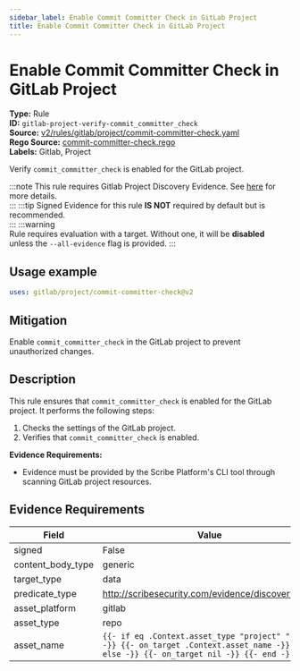 ```yaml
---
sidebar_label: Enable Commit Committer Check in GitLab Project
title: Enable Commit Committer Check in GitLab Project
---  
```

# Enable Commit Committer Check in GitLab Project  
**Type:** Rule  
**ID:** `gitlab-project-verify-commit_committer_check`  
**Source:** [v2/rules/gitlab/project/commit-committer-check.yaml](https://github.com/scribe-public/sample-policies/blob/main/v2/rules/gitlab/project/commit-committer-check.yaml)  
**Rego Source:** [commit-committer-check.rego](https://github.com/scribe-public/sample-policies/blob/main/v2/rules/gitlab/project/commit-committer-check.rego)  
**Labels:** Gitlab, Project  

Verify `commit_committer_check` is enabled for the GitLab project.

:::note 
This rule requires Gitlab Project Discovery Evidence. See [here](/docs/platforms/discover#gitlab-discovery) for more details.  
::: 
:::tip 
Signed Evidence for this rule **IS NOT** required by default but is recommended.  
::: 
:::warning  
Rule requires evaluation with a target. Without one, it will be **disabled** unless the `--all-evidence` flag is provided.
::: 

## Usage example

```yaml
uses: gitlab/project/commit-committer-check@v2
```

## Mitigation  
Enable `commit_committer_check` in the GitLab project to prevent unauthorized changes.


## Description  
This rule ensures that `commit_committer_check` is enabled for the GitLab project.
It performs the following steps:

1. Checks the settings of the GitLab project.
2. Verifies that `commit_committer_check` is enabled.

**Evidence Requirements:**
- Evidence must be provided by the Scribe Platform's CLI tool through scanning GitLab project resources.

## Evidence Requirements  
| Field | Value |
|-------|-------|
| signed | False |
| content_body_type | generic |
| target_type | data |
| predicate_type | http://scribesecurity.com/evidence/discovery/v0.1 |
| asset_platform | gitlab |
| asset_type | repo |
| asset_name | `{{- if eq .Context.asset_type "project" "repo" -}} {{- on_target .Context.asset_name -}} {{- else -}} {{- on_target nil -}} {{- end -}}` |

